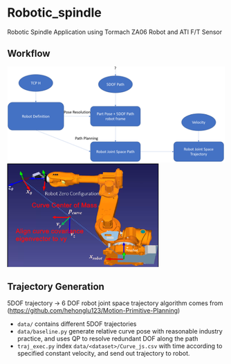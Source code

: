 # Robotic_spindle

Robotic Spindle Application using Tormach ZA06 Robot and ATI F/T Sensor

## Workflow
![](workflow.png)
<img src="curve_pose.png" width="350">


## Trajectory Generation
5DOF trajectory -> 6 DOF robot joint space trajectory algorithm comes from (https://github.com/hehonglu123/Motion-Primitive-Planning)
 
* `data/` contains different 5DOF trajectories
* `data/baseline.py` generate relative curve pose with reasonable industry practice, and uses QP to resolve redundant DOF along the path
* `traj_exec.py` index `data/<dataset>/Curve_js.csv` with time according to specified constant velocity, and send out trajectory to robot.
